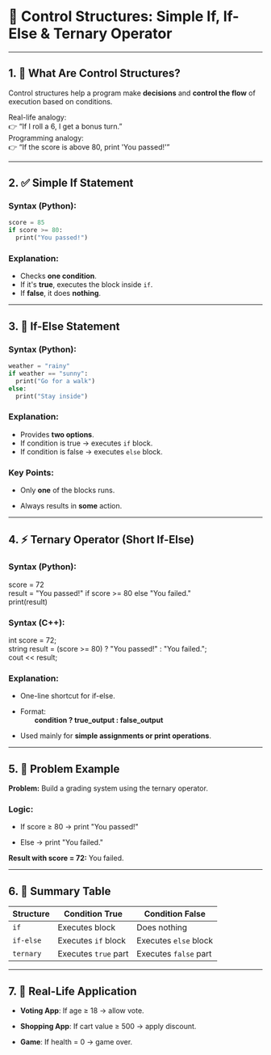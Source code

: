 # **🧠 Control Structures: Simple If, If-Else & Ternary Operator**

---

## **1. 🌟 What Are Control Structures?**

Control structures help a program make **decisions** and **control the flow** of execution based on conditions.

Real-life analogy:  
👉 “If I roll a 6, I get a bonus turn.”  
Programming analogy:  
👉 “If the score is above 80, print 'You passed!'”

---

## **2. ✅ Simple If Statement**

### **Syntax (Python):**

```python
score = 85  
if score >= 80:  
  print("You passed!")
```

### **Explanation:**

- Checks **one condition**.
- If it's **true**, executes the block inside `if`.
- If **false**, it does **nothing**.

---

## **3. 🔀 If-Else Statement**

### **Syntax (Python):**

```python
weather = "rainy"  
if weather == "sunny":  
  print("Go for a walk")  
else:  
  print("Stay inside")
```

### **Explanation:**

- Provides **two options**.
- If condition is true → executes `if` block.
- If condition is false → executes `else` block.

### **Key Points:**

- Only **one** of the blocks runs.
    
- Always results in **some** action.
    

---

## **4. ⚡ Ternary Operator (Short If-Else)**

### **Syntax (Python):**

score = 72  
result = "You passed!" if score >= 80 else "You failed."  
print(result)

### **Syntax (C++):**

int score = 72;  
string result = (score >= 80) ? "You passed!" : "You failed.";  
cout << result;

### **Explanation:**

- One-line shortcut for if-else.
    
- Format:  
      **condition ? true_output : false_output**
    
- Used mainly for **simple assignments or print operations**.
    

---

## **5. 🎯 Problem Example**

**Problem:** Build a grading system using the ternary operator.

### **Logic:**

- If score ≥ 80 → print "You passed!"
    
- Else → print "You failed."
    

**Result with score = 72:** You failed.

---

## **6. 🧪 Summary Table**

|Structure|Condition True|Condition False|
|---|---|---|
|`if`|Executes block|Does nothing|
|`if-else`|Executes `if` block|Executes `else` block|
|`ternary`|Executes `true` part|Executes `false` part|

---

## **7. 🧠 Real-Life Application**

- **Voting App**: If age ≥ 18 → allow vote.
    
- **Shopping App**: If cart value ≥ 500 → apply discount.
    
- **Game**: If health = 0 → game over.